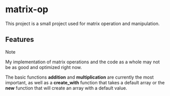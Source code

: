 # matrix-op

This project is a small project used for matrix operation and manipulation.

## Features

> [!NOTE]
> My implementation of matrix operations and the code as a whole may not be as good and optimized right now.

The basic functions **addition** and **multiplication** are currently the most important, as well as a **create_with** function that takes a default array or the **new** function that will create an array with a default value.
